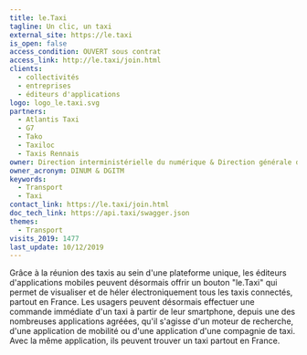 ```yaml
---
title: le.Taxi
tagline: Un clic, un taxi
external_site: https://le.taxi
is_open: false
access_condition: OUVERT sous contrat
access_link: http://le.taxi/join.html
clients:
  - collectivités
  - entreprises
  - éditeurs d'applications
logo: logo_le.taxi.svg
partners:
  - Atlantis Taxi
  - G7
  - Tako
  - Taxiloc
  - Taxis Rennais
owner: Direction interministérielle du numérique & Direction générale des Infrastructures, des Transports et de la Mer
owner_acronym: DINUM & DGITM
keywords:
  - Transport
  - Taxi
contact_link: https://le.taxi/join.html
doc_tech_link: https://api.taxi/swagger.json
themes:
  - Transport
visits_2019: 1477
last_update: 10/12/2019
---
```


Grâce à la réunion des taxis au sein d'une plateforme unique, les éditeurs d'applications mobiles peuvent désormais offrir un bouton "le.Taxi" qui permet de visualiser et de héler électroniquement tous les taxis connectés, partout en France. Les usagers peuvent désormais effectuer une commande immédiate d'un taxi à partir de leur smartphone, depuis une des nombreuses applications agréées, qu'il s'agisse d'un moteur de recherche, d'une application de mobilité ou d'une application d'une compagnie de taxi. Avec la même application, ils peuvent trouver un taxi partout en France.
